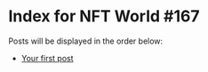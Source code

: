 # Index for NFT World #167
Posts will be displayed in the order below:

- [Your first post](./001-first.md)

